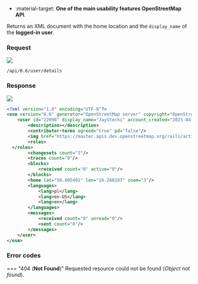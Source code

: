 <div class="grid cards" markdown>

- :material-target: **One of the main usability features OpenStreetMap API**.

</div>

Returns an XML document with the home location and the `display_name` of the **logged-in user**.

### Request

![](https://img.shields.io/badge/GET-green)

```
/api/0.6/user/details
```

### Response

![](https://img.shields.io/badge/Response-200%20OK-brightgreen)

``` xml linenums="1" hl_lines="3"
<?xml version="1.0" encoding="UTF-8"?>
<osm version="0.6" generator="OpenStreetMap server" copyright="OpenStreetMap and contributors" attribution="http://www.openstreetmap.org/copyright" license="http://opendatacommons.org/licenses/odbl/1-0/">
    <user id="22098" display_name="JayStecki" account_created="2025-04-22T12:01:23Z">
        <description></description>
        <contributor-terms agreed="true" pd="false"/>
        <img href="https://master.apis.dev.openstreetmap.org/rails/active_storage/representations/redirect/eyJfcmFpbHMiOnsiZGF0YSI6MjUzOCwicHVyIjoiYmxvYl9pZCJ9fQ==--814f0f2f9339174fd575cddf4712700b14608c53/eyJfcmFpbHMiOnsiZGF0YSI6eyJmb3JtYXQiOiJwbmciLCJyZXNpemVfdG9fbGltaXQiOlsxMDAsMTAwXX0sInB1ciI6InZhcmlhdGlvbiJ9fQ==--32ac28fb572ae93b1714c8abd2474f71fba86c73/AVATAR_gitHub_JS2.png"/>
        <roles>
  </roles>
        <changesets count="3"/>
        <traces count="0"/>
        <blocks>
            <received count="0" active="0"/>
        </blocks>
        <home lat="50.805491" lon="16.260287" zoom="3"/>
        <languages>
            <lang>pl</lang>
            <lang>en-US</lang>
            <lang>en</lang>
        </languages>
        <messages>
            <received count="0" unread="0"/>
            <sent count="0"/>
        </messages>
    </user>
</osm>
```

### Error codes

=== "404 (**Not Found**)"
    Requested resource could not be found (*Object not found*).